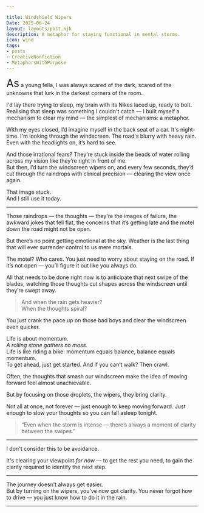 ```yaml
---

title: Windshield Wipers 
Date: 2025-06-24  
layout: layouts/post.njk  
description: A metaphor for staying functional in mental storms.  
icon: wind  
tags:
- posts
- CreativeNonfiction
- MetaphorsWithPurpose
---
```

<span style="font-size:2em; text-weight:strong">As</span> a young fella, I was always scared of the dark, scared of the unknowns that lurk in the darkest corners of the room.

I'd lay there trying to sleep, my brain with its Nikes laced up, ready to bolt. Realising that sleep was something I couldn't catch — I built myself a mechanism to clear my mind — the simplest of mechanisms: a metaphor.

With my eyes closed, I’d imagine myself in the back seat of a car. It's night-time. I'm looking through the windscreen. The road's blurry with heavy rain. Even with the headlights on, it’s hard to see.

And those irrational fears? They’re stuck inside the beads of water rolling across my vision like they’re right in front of me.  
But then, I’d turn the windscreen wipers on, and every few seconds, they’d cut through the raindrops with clinical precision — clearing the view once again.

That image stuck.  
And I still use it today.

---

Those raindrops — the thoughts — they're the images of failure, the awkward jokes that fell flat, the concerns that it’s getting late and the motel down the road might not be open.

But there’s no point getting emotional at the sky. Weather is the last thing that will ever surrender control to us mere mortals.

The motel? Who cares. You just need to worry about staying on the road. If it’s not open — you’ll figure it out like you always do.

All that needs to be done right now is to anticipate that next swipe of the blades, watching those thoughts cut shapes across the windscreen until they’re swept away.

> And when the rain gets heavier?  
> When the thoughts spiral?

You just crank the pace up on those bad boys and clear the windscreen even quicker.

Life is about momentum.  
_A rolling stone gathers no moss._  
Life is like riding a bike: momentum equals balance, balance equals momentum.  
To get ahead, just get started. And if you can’t walk? Then crawl.

Often, the thoughts that smash our windscreen make the idea of moving forward feel almost unachievable.

But by focusing on those droplets, the wipers, they bring clarity.

Not all at once, not forever — just enough to keep moving forward. Just enough to slow your thoughts so you can fall asleep tonight.

> “Even when the storm is intense — there’s always a moment of clarity between the swipes.”

---

I don't consider this to be avoidance.

It's clearing your viewpoint _for now_ — to get the rest you need, to gain the clarity required to identify the next step.

---

The journey doesn’t always get easier.  
But by turning on the wipers, you’ve now got clarity. You never forgot how to drive — you just know how to do it in the rain.

---
